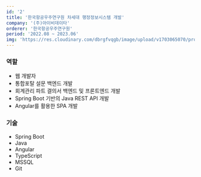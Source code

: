 ```yaml
---
id: '2'
title: '한국항공우주연구원 차세대 행정정보시스템 개발'
company: '(주)아이비데이타'
orderer: '한국항공우주연구원'
period: '2022.08 ~ 2023.06'
img: 'https://res.cloudinary.com/dbrgfvqgb/image/upload/v1703065070/project_2-min_kvxb5d.jpg'
---
```


### 역할

- 웹 개발자
- 통합포탈 설문 백엔드 개발
- 회계관리 파트 결의서 백엔드 및 프론트엔드 개발
- Spring Boot 기반의 Java REST API 개발
- Angular를 활용한 SPA 개발

### 기술

- Spring Boot
- Java
- Angular
- TypeScript
- MSSQL
- Git
